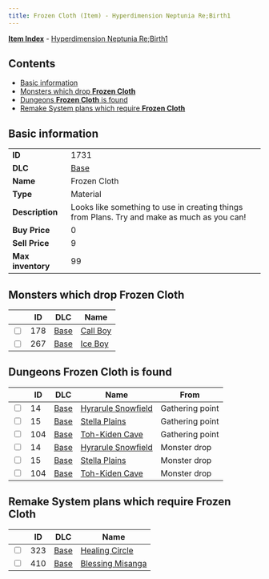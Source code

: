 ```yaml
---
title: Frozen Cloth (Item) - Hyperdimension Neptunia Re;Birth1
---
```


[**Item Index**](/neptunia/rb1/item/index.html) - [Hyperdimension Neptunia Re;Birth1](/neptunia/rb1)

## Contents

- [Basic information](#basic-information)
- [Monsters which drop **Frozen Cloth**](#monsters-which-drop-frozen-cloth)
- [Dungeons **Frozen Cloth** is found](#dungeons-frozen-cloth-is-found)
- [Remake System plans which require **Frozen Cloth**](#remake-system-plans-which-require-frozen-cloth)

## Basic information

|   |   |
| -- | -- |
| **ID** | 1731 |
| **DLC** | [Base](/neptunia/rb1/dlc/1-base.html) |
| **Name** | Frozen Cloth |
| **Type** | Material |
| **Description** | Looks like something to use in creating things from Plans. Try and make as much as you can! |
| **Buy Price** | 0 |
| **Sell Price** | 9 |
| **Max inventory** | 99 |


## Monsters which drop **Frozen Cloth**

|    | ID | DLC | Name |
| -- | -- | --- | ---- |
| <input type="checkbox" id="rb1-monster-1-178" class="trackbox" /> | 178 | [Base](/neptunia/rb1/dlc/1-base.html) | [Call Boy](/neptunia/rb1/monster/1-178-call-boy.html) |
| <input type="checkbox" id="rb1-monster-1-267" class="trackbox" /> | 267 | [Base](/neptunia/rb1/dlc/1-base.html) | [Ice Boy](/neptunia/rb1/monster/1-267-ice-boy.html) |


## Dungeons **Frozen Cloth** is found

|    | ID | DLC | Name | From |
| -- | -- | --- | ---- | ---- |
| <input type="checkbox" id="rb1-dungeon-1-14" class="trackbox" /> | 14 | [Base](/neptunia/rb1/dlc/1-base.html) | [Hyrarule Snowfield](/neptunia/rb1/dungeon/1-14-hyrarule-snowfield.html) | Gathering point |
| <input type="checkbox" id="rb1-dungeon-1-15" class="trackbox" /> | 15 | [Base](/neptunia/rb1/dlc/1-base.html) | [Stella Plains](/neptunia/rb1/dungeon/1-15-stella-plains.html) | Gathering point |
| <input type="checkbox" id="rb1-dungeon-1-104" class="trackbox" /> | 104 | [Base](/neptunia/rb1/dlc/1-base.html) | [Toh-Kiden Cave](/neptunia/rb1/dungeon/1-104-toh-kiden-cave.html) | Gathering point |
| <input type="checkbox" id="rb1-dungeon-1-14" class="trackbox" /> | 14 | [Base](/neptunia/rb1/dlc/1-base.html) | [Hyrarule Snowfield](/neptunia/rb1/dungeon/1-14-hyrarule-snowfield.html) | Monster drop |
| <input type="checkbox" id="rb1-dungeon-1-15" class="trackbox" /> | 15 | [Base](/neptunia/rb1/dlc/1-base.html) | [Stella Plains](/neptunia/rb1/dungeon/1-15-stella-plains.html) | Monster drop |
| <input type="checkbox" id="rb1-dungeon-1-104" class="trackbox" /> | 104 | [Base](/neptunia/rb1/dlc/1-base.html) | [Toh-Kiden Cave](/neptunia/rb1/dungeon/1-104-toh-kiden-cave.html) | Monster drop |


## Remake System plans which require **Frozen Cloth**

|    | ID | DLC | Name |
| -- | -- | --- | ---- |
| <input type="checkbox" id="rb1-quest-1-323" class="trackbox" /> | 323 | [Base](/neptunia/rb1/dlc/1-base.html) | [Healing Circle](/neptunia/rb1/quest/1-323-healing-circle.html) |
| <input type="checkbox" id="rb1-quest-1-410" class="trackbox" /> | 410 | [Base](/neptunia/rb1/dlc/1-base.html) | [Blessing Misanga](/neptunia/rb1/quest/1-410-blessing-misanga.html) |
